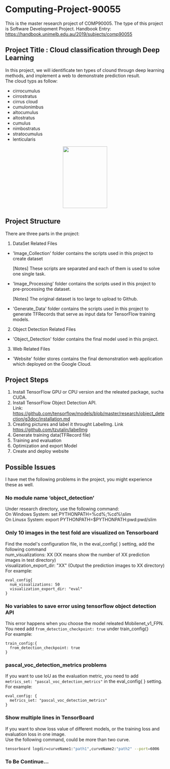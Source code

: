 # Computing-Project-90055
This is the master research project of COMP90005. The type of this project is Software Development Project.
Handbook Entry: https://handbook.unimelb.edu.au/2019/subjects/comp90055

## Project Title : Cloud classification through Deep Learning
In this project, we will identificate ten types of clound througn deep learning methods, and implement a web to demonstrate prediction result.   
The cloud typs as follow:  
- cirrocumulus
- cirrostratus
- cirrus cloud
- cumulonimbus
- altocumulus
- altostratus
- cumulus
- nimbostratus
- stratocumulus
- lenticularis

<p align="center">
  <img src="g3doc/img/tf-od-api-logo.png" width=140 height=195>
</p>

## Project Structure
There are three parts in the project:

1. DataSet Related Files  
  - 'Image_Collection' folder contains the scripts used in this project to create dataset

    [Notes] These scripts are separated and each of them is used to solve one single task.

  - 'Image_Processing' folder contains the scripts used in this project to pre-processing the dataset.

    [Notes] The original dataset is too large to upload to Github.
    
  - 'Generate_Data' folder contains the scripts used in this project to generate TFRecords that serve as input data for TensorFlow training models.
   
2. Object Detection Related Files
  - 'Object_Detection' folder contains the final model used in this project.

3. Web Related Files
  - 'Website' folder stores contains the final demonstration web application which deployed on the Google Cloud.  

## Project Steps  
1. Install TensorFlow GPU or CPU version and the releated package, sucha CUDA.
2. Install TensorFlow Object Detection API.  
Link: https://github.com/tensorflow/models/blob/master/research/object_detection/g3doc/installation.md  
3. Creating pictures and label it throught LabelImg. Link https://github.com/tzutalin/labelImg
4. Generate training data(TFRecord file)
5. Training and evaluation
6. Optimization and export Model
7. Create and deploy website

## Possible Issues  
I have met the following problems in the project, you might experience these as well.  

### No module name ‘object_detection‘
Under research directory, use the following command:  
On Windows System: set PYTHONPATH=%cd%;%cd%\slim  
On Linusx System: export PYTHONPATH=$PYTHONPATH:pwd:pwd/slim  

### Only 10 images in the test fold are visualized on Tensorboard  
Find the model's configuration file, in the eval_config{ } setting, add the following command  
num_visualizations: XX  (XX means show the number of XX prediction images in test directory)  
visualization_export_dir: "XX" (Output the prediction images to XX directory)  
For example:
```
eval_config{
  num_visualizations: 50
  visualization_export_dir: "eval"
}
```
### No variables to save error using tensorflow object detection API
This error happens when you choose the model releated Mobilenet_v1_FPN.  
You need add `from_detection_checkpoint: true` under train_config{}  
For example:  
```
train_config:{
  from_detection_checkpoint: true
}
```
### pascal_voc_detection_metrics problems
If you want to use IoU as the evaluation metric, you need to add `metrics_set: "pascal_voc_detection_metrics"` in the eval_config{ } setting.  
For example:  
```
eval_config: {
  metrics_set: "pascal_voc_detection_metrics"
}
```
### Show multiple lines in TensorBoard
If you want to show loss value of different models, or the training loss and evaluation loss in one image.  
Use the following command, could be more than two curve.
```bash
tensorboard logdir=curveName1:"path1",curveName2:"path2" --port=6006
```

### To Be Continue...





